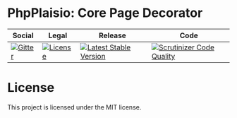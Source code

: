 # PhpPlaisio: Core Page Decorator

<table>
<thead>
<tr>
<th>Social</th>
<th>Legal</th>
<th>Release</th>
<th>Code</th>
</tr>
</thead>
<tbody>
<tr>
<td>
<a href="https://gitter.im/PhpPlaisio/PhpPlaisio"><img src="https://badges.gitter.im/PhpPlaisio/PhpPlaisio.svg" alt="Gitter"/></a>
</td>
<td>
<a href="https://packagist.org/packages/plaisio/page-decorator-core"><img src="https://poser.pugx.org/plaisio/page-decorator-core/license" alt="License"/></a>
</td>
<td>
<a href="https://packagist.org/packages/plaisio/page-decorator-core"><img src="https://poser.pugx.org/plaisio/page-decorator-core/v/stable" alt="Latest Stable Version"/></a>
</td>
<td>
<a href="https://scrutinizer-ci.com/g/PhpPlaisio/page-decorator-core/?branch=master"><img src="https://scrutinizer-ci.com/g/PhpPlaisio/page-decorator-core/badges/quality-score.png?b=master" alt="Scrutinizer Code Quality"/></a>
</td>
</tr>
</tbody>
</table>

#  License

This project is licensed under the MIT license.

